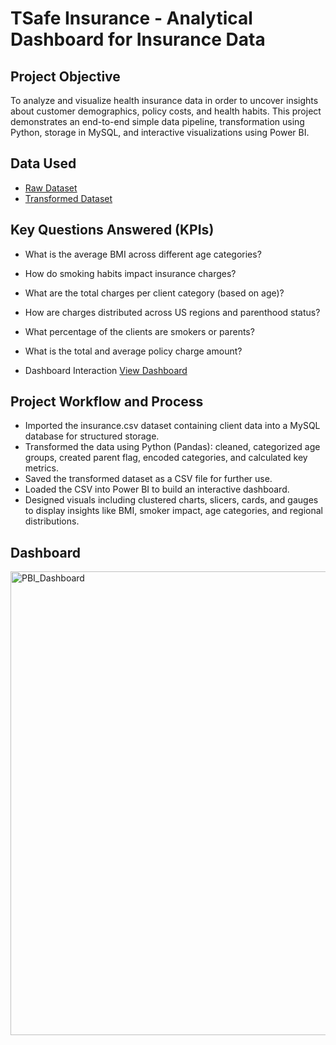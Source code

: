 # TSafe Insurance - Analytical Dashboard for Insurance Data
## Project Objective
To analyze and visualize health insurance data in order to uncover insights about customer demographics, policy costs, and health habits. This project demonstrates an end-to-end simple data pipeline, transformation using Python, storage in MySQL, and interactive visualizations using Power BI.

## Data Used
- <a href="https://github.com/BillJoshuaS/Data-Engineering/blob/main/insurance.csv">Raw Dataset</a>
- <a href="https://github.com/BillJoshuaS/Data-Engineering/blob/main/insure_lvl1_transformed.csv">Transformed Dataset</a>

## Key Questions Answered (KPIs)
-	What is the average BMI across different age categories?
-	How do smoking habits impact insurance charges?
-	What are the total charges per client category (based on age)?
-	How are charges distributed across US regions and parenthood status?
-	What percentage of the clients are smokers or parents?
-	What is the total and average policy charge amount?

- Dashboard Interaction <a href="https://github.com/BillJoshuaS/Data-Engineering/blob/main/InsuranceBoard_lvl1.pbix">View Dashboard</a>

## Project Workflow and Process
-	Imported the insurance.csv dataset containing client data into a MySQL database for structured storage.
-	Transformed the data using Python (Pandas): cleaned, categorized age groups, created parent flag, encoded categories, and calculated key metrics.
-	Saved the transformed dataset as a CSV file for further use.
-	Loaded the CSV into Power BI to build an interactive dashboard.
-	Designed visuals including clustered charts, slicers, cards, and gauges to display insights like BMI, smoker impact, age categories, and regional distributions.

## Dashboard
<img width="1322" height="742" alt="PBI_Dashboard" src="https://github.com/user-attachments/assets/1f54aaad-1435-4b0e-85fa-6a4f1988dcdf" />

